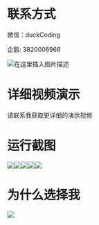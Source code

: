 # 联系方式

微信：duckCoding

企鹅: 3820006966

![在这里插入图片描述](http://upload.cxycsx.vip/91ab4bcb4f2c4c6db86365bb6d6e9c62.jpeg)

# 详细视频演示

请联系我获取更详细的演示视频

# 运行截图

![](http://www.bysj52.com/uploadfile/ueditor/image/202306/%E6%AF%95%E8%AE%BEspringboot263%E6%A0%A1%E5%9B%AD%E7%BB%84%E5%9B%A2%E5%B9%B3%E5%8F%B0%E6%AF%95%E4%B8%9A%E8%AE%BE%E8%AE%A1/3.png)![](http://www.bysj52.com/uploadfile/ueditor/image/202306/%E6%AF%95%E8%AE%BEspringboot263%E6%A0%A1%E5%9B%AD%E7%BB%84%E5%9B%A2%E5%B9%B3%E5%8F%B0%E6%AF%95%E4%B8%9A%E8%AE%BE%E8%AE%A1/5.png)![](http://www.bysj52.com/uploadfile/ueditor/image/202306/%E6%AF%95%E8%AE%BEspringboot263%E6%A0%A1%E5%9B%AD%E7%BB%84%E5%9B%A2%E5%B9%B3%E5%8F%B0%E6%AF%95%E4%B8%9A%E8%AE%BE%E8%AE%A1/2.png)![](http://www.bysj52.com/uploadfile/ueditor/image/202306/%E6%AF%95%E8%AE%BEspringboot263%E6%A0%A1%E5%9B%AD%E7%BB%84%E5%9B%A2%E5%B9%B3%E5%8F%B0%E6%AF%95%E4%B8%9A%E8%AE%BE%E8%AE%A1/1.png)![](http://www.bysj52.com/uploadfile/ueditor/image/202306/%E6%AF%95%E8%AE%BEspringboot263%E6%A0%A1%E5%9B%AD%E7%BB%84%E5%9B%A2%E5%B9%B3%E5%8F%B0%E6%AF%95%E4%B8%9A%E8%AE%BE%E8%AE%A1/4.png)

# 为什么选择我

![](http://upload.cxycsx.vip/%E7%A8%8B%E5%BA%8F%E8%AE%BE%E8%AE%A1.png)

